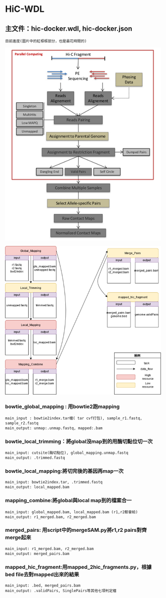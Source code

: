 HiC-WDL
===
## 主文件：hic-docker.wdl, hic-docker.json  
    目前進度(圖片中的紅框框部分，也是最花時間的)
![image](https://github.com/gf0927/HiC-Pro-WDL/blob/main/hicpro%E6%B5%81%E7%A8%8B.png)

![image](https://github.com/gf0927/HiC-Pro-WDL/blob/main/WDL_%E6%B5%81%E7%A8%8B%E5%9C%962.png)
    
### bowtie_global_mapping : 用bowtie2跑mapping  
    main_input : bowtie2index.tar檔( tar cvf打包), sample_r1.fastq, sample_r2.fastq  
    main_output: unmap:.unmap.fastq, mapped:.bam  

### bowtie_local_trimming：將global沒map到的用酶切點位切一次  
    main_input: cutsite(酶切點位), global_mapping.unmap.fastq  
    main_output: .trimmed.fastq  

### bowtie_local_mapping:將切完後的基因再map一次  
    main_input: bowtie2index.tar, .trimmed.fastq  
    main_output: local_mapped.bam  

### mapping_combine:將global與local map到的檔案合一  
    main_input: global_mapped.bam, local_mapped.bam (r1,r2都會給)  
    main_output: r1_merged.bam, r2_merged.bam  

### merged_pairs: 用script中的mergeSAM.py將r1,r2 pairs對齊merge起來  
    main_input: r1_merged.bam, r2_merged.bam  
    main_output: merged_pairs.bam  

### mapped_hic_fragment:用mapped_2hic_fragments.py，根據bed file去對mapped出來的結果  
    main_input: .bed, merged_pairs.bam  
    main_output: .validPairs, SinglePairs等其他七項判定檔

